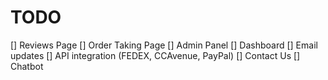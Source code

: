 # TODO

[] Reviews Page
[] Order Taking Page
[] Admin Panel
[] Dashboard
[] Email updates
[] API integration (FEDEX, CCAvenue, PayPal)
[] Contact Us
[] Chatbot
